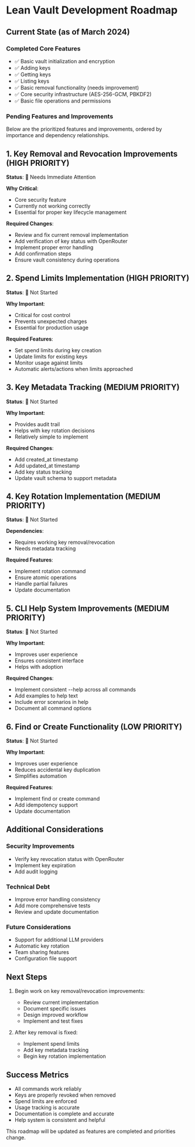 # Lean Vault Development Roadmap

## Current State (as of March 2024)

### Completed Core Features
- ✅ Basic vault initialization and encryption
- ✅ Adding keys
- ✅ Getting keys
- ✅ Listing keys
- ✅ Basic removal functionality (needs improvement)
- ✅ Core security infrastructure (AES-256-GCM, PBKDF2)
- ✅ Basic file operations and permissions

### Pending Features and Improvements

Below are the prioritized features and improvements, ordered by importance and dependency relationships.

## 1. Key Removal and Revocation Improvements (HIGH PRIORITY)
**Status**: 🔴 Needs Immediate Attention

**Why Critical**:
- Core security feature
- Currently not working correctly
- Essential for proper key lifecycle management

**Required Changes**:
- Review and fix current removal implementation
- Add verification of key status with OpenRouter
- Implement proper error handling
- Add confirmation steps
- Ensure vault consistency during operations

## 2. Spend Limits Implementation (HIGH PRIORITY)
**Status**: 🔴 Not Started

**Why Important**:
- Critical for cost control
- Prevents unexpected charges
- Essential for production usage

**Required Features**:
- Set spend limits during key creation
- Update limits for existing keys
- Monitor usage against limits
- Automatic alerts/actions when limits approached

## 3. Key Metadata Tracking (MEDIUM PRIORITY)
**Status**: 🔴 Not Started

**Why Important**:
- Provides audit trail
- Helps with key rotation decisions
- Relatively simple to implement

**Required Changes**:
- Add created_at timestamp
- Add updated_at timestamp
- Add key status tracking
- Update vault schema to support metadata

## 4. Key Rotation Implementation (MEDIUM PRIORITY)
**Status**: 🔴 Not Started

**Dependencies**:
- Requires working key removal/revocation
- Needs metadata tracking

**Required Features**:
- Implement rotation command
- Ensure atomic operations
- Handle partial failures
- Update documentation

## 5. CLI Help System Improvements (MEDIUM PRIORITY)
**Status**: 🔴 Not Started

**Why Important**:
- Improves user experience
- Ensures consistent interface
- Helps with adoption

**Required Changes**:
- Implement consistent --help across all commands
- Add examples to help text
- Include error scenarios in help
- Document all command options

## 6. Find or Create Functionality (LOW PRIORITY)
**Status**: 🔴 Not Started

**Why Important**:
- Improves user experience
- Reduces accidental key duplication
- Simplifies automation

**Required Features**:
- Implement find or create command
- Add idempotency support
- Update documentation

## Additional Considerations

### Security Improvements
- Verify key revocation status with OpenRouter
- Implement key expiration
- Add audit logging

### Technical Debt
- Improve error handling consistency
- Add more comprehensive tests
- Review and update documentation

### Future Considerations
- Support for additional LLM providers
- Automatic key rotation
- Team sharing features
- Configuration file support

## Next Steps

1. Begin work on key removal/revocation improvements:
   - Review current implementation
   - Document specific issues
   - Design improved workflow
   - Implement and test fixes

2. After key removal is fixed:
   - Implement spend limits
   - Add key metadata tracking
   - Begin key rotation implementation

## Success Metrics
- All commands work reliably
- Keys are properly revoked when removed
- Spend limits are enforced
- Usage tracking is accurate
- Documentation is complete and accurate
- Help system is consistent and helpful

This roadmap will be updated as features are completed and priorities change. 